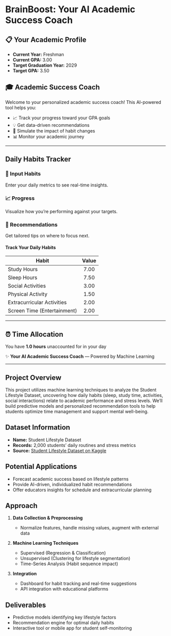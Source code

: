 # BrainBoost: Your AI Academic Success Coach

## 📋 Your Academic Profile
- **Current Year:** Freshman  
- **Current GPA:** 3.00  
- **Target Graduation Year:** 2029  
- **Target GPA:** 3.50  

## 🎓 Academic Success Coach
Welcome to your personalized academic success coach! This AI-powered tool helps you:

- 📈 Track your progress toward your GPA goals  
- 💡 Get data-driven recommendations  
- 🎯 Simulate the impact of habit changes  
- 📊 Monitor your academic journey  

---

## Daily Habits Tracker

### 📝 Input Habits  
Enter your daily metrics to see real-time insights.

### 📈 Progress  
Visualize how you’re performing against your targets.

### 🎯 Recommendations  
Get tailored tips on where to focus next.

#### Track Your Daily Habits

| Habit                        | Value |
|------------------------------|:-----:|
| Study Hours                  | 7.00  |
| Sleep Hours                  | 7.50  |
| Social Activities            | 3.00  |
| Physical Activity            | 1.50  |
| Extracurricular Activities   | 2.00  |
| Screen Time (Entertainment)  | 2.00  |

---

## ⏰ Time Allocation
You have **1.0 hours** unaccounted for in your day

✨ **Your AI Academic Success Coach** — Powered by Machine Learning  

---

## Project Overview
This project utilizes machine learning techniques to analyze the Student Lifestyle Dataset, uncovering how daily habits (sleep, study time, activities, social interactions) relate to academic performance and stress levels. We’ll build predictive models and personalized recommendation tools to help students optimize time management and support mental well-being.

## Dataset Information
- **Name:** Student Lifestyle Dataset  
- **Records:** 2,000 students’ daily routines and stress metrics  
- **Source:** [Student Lifestyle Dataset on Kaggle](#)  

## Potential Applications
- Forecast academic success based on lifestyle patterns  
- Provide AI-driven, individualized habit recommendations  
- Offer educators insights for schedule and extracurricular planning  

## Approach

1. **Data Collection & Preprocessing**  
   - Normalize features, handle missing values, augment with external data  

2. **Machine Learning Techniques**  
   - Supervised (Regression & Classification)  
   - Unsupervised (Clustering for lifestyle segmentation)  
   - Time-Series Analysis (Habit sequence impact)

3. **Integration**  
   - Dashboard for habit tracking and real-time suggestions  
   - API integration with educational platforms  

## Deliverables
- Predictive models identifying key lifestyle factors  
- Recommendation engine for optimal daily habits  
- Interactive tool or mobile app for student self-monitoring  
